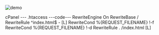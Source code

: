 
![demo](https://github.com/prosanjeev/computer-institute-app/assets/154009697/60052a35-523c-4171-9f41-1c3a3a7deaff)



cPanel ---
.htaccess
---code---
<IfModule mod_rewrite.c>
  RewriteEngine On
  RewriteBase /
  RewriteRule ^index\.html$ - [L]
  RewriteCond %{REQUEST_FILENAME} !-f
  RewriteCond %{REQUEST_FILENAME} !-d
  RewriteRule . /index.html [L]
</IfModule>
